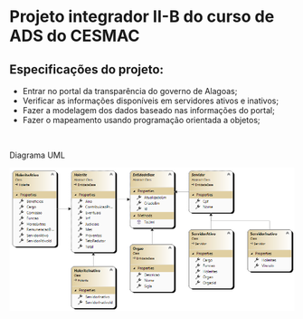 # Projeto integrador II-B do curso de ADS do CESMAC

## Especificações do projeto:

- Entrar no portal da transparência do governo de Alagoas;
- Verificar as informações disponíveis em servidores ativos e inativos;
- Fazer a modelagem dos dados baseado nas informações do portal;
- Fazer o mapeamento usando programação orientada a objetos;

<br/>

Diagrama UML

![diagrama uml](https://raw.githubusercontent.com/genesluna/ads-cesmac/main/oop-mapping/ClassDiagram.png)
